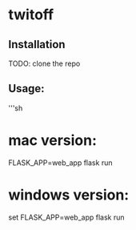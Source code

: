 # twitoff

## Installation

TODO: clone the repo

## Usage:
'''sh
# mac version:
FLASK_APP=web_app flask run

# windows version:
set FLASK_APP=web_app 
flask run